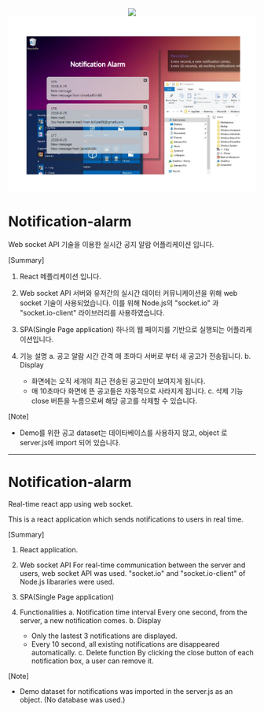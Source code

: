 
<div align="center">	
    <img src="PP04_Notification-alarm/Notification-alarm.png" width="400px"</img> 	 
 </div>
 <div align="center">	
    <img src="Notification-alarm.png" width="600px"</img> 
</div>	



# Notification-alarm

Web socket API 기술을 이용한 실시간 공지 알람 어플리케이션 입니다. 

[Summary]

1) React 메플리케이션 입니다.

2) Web socket API
  서버와 유저간의 실시간 데이터 커뮤니케이션을 위해 web socket 기술이 사용되었습니다. 
  이를 위해 Node.js의 "socket.io" 과 "socket.io-client" 라이브러리를 사용하였습니다.

3) SPA(Single Page application)
  하나의 웹 페이지를 기반으로 실행되는 어플리케이션입니다.

4) 기능 설명
  a. 공고 알람 시간 간격
    매 초마다 서버로 부터 새 공고가 전송됩니다.
  b. Display
    - 화면에는 오직 세개의 최근 전송된 공고만이 보여지게 됩니다.
    - 매 10초마다 화면에 뜬 공고들은 자동적으로 사라지게 됩니다.
  c. 삭제 기능
    close 버튼을 누름으로써 해당 공고를 삭제할 수 있습니다.


[Note]
- Demo를 위한 공고 dataset는 데이타베이스를 사용하지 않고, object 로 server.js에 import 되어 있습니다.


----------------------------------------------------------------------------------------------------------------------------------------


# Notification-alarm

Real-time react app using web socket. 

This is a react application which sends notifications to users in real time.


[Summary]

1) React application.

2) Web socket API
  For real-time communication between the server and users, web socket API was used. 
  "socket.io" and "socket.io-client" of Node.js libararies were used.

3) SPA(Single Page application)

4) Functionalities
  a. Notification time interval
    Every one second, from the server, a new notification comes. 
  b. Display
    - Only the lastest 3 notifications are displayed. 
    - Every 10 second, all existing notifications are disappeared automatically.
  c. Delete function
    By clicking the close button of each notification box, a user can remove it.


[Note]
- Demo dataset for notifications was imported in the server.js as an object. (No database was used.)
